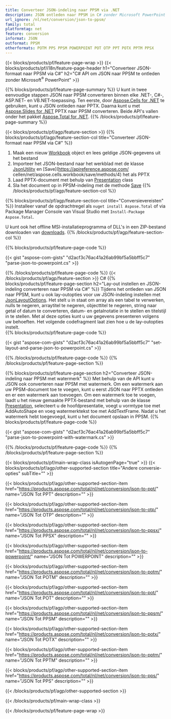 ```yaml
---
title: Converteer JSON-indeling naar PPSM via .NET
description: JSON ontleden naar PPSM in C# zonder Microsoft PowerPoint te gebruiken
url_ignore: /nl/net/conversion/json-to-ppsm/
family: total
platformtag: net
feature: conversion
informat: JSON
outformat: PPSM
otherformats: POTM PPS PPSM POWERPOINT POT OTP PPT POTX PPTM PPSX
---
```

{{< blocks/products/pf/feature-page-wrap >}}
{{< blocks/products/pf/i18n/feature-page-header h1="Converteer JSON-formaat naar PPSM via C#" h2="C# API om JSON naar PPSM te ontleden zonder Microsoft<sup>&reg;</sup> PowerPoint" >}}

{{% blocks/products/pf/feature-page-summary %}}
U kunt in twee eenvoudige stappen JSON naar PPSM converteren binnen elke .NET-, C#-, ASP.NET- en VB.NET-toepassing. Ten eerste, door [Aspose.Cells for .NET](https://products.aspose.com/cells/net/) te gebruiken, kunt u JSON ontleden naar PPTX. Daarna kunt u met [Aspose.Slides for .NET](https://products.aspose.com/slides/net/) PPTX naar PPSM converteren. Beide API's vallen onder het pakket [Aspose.Total for .NET](https://products.aspose.com/total/net/).
{{% /blocks/products/pf/feature-page-summary  %}}

{{< blocks/products/pf/agp/feature-section >}}
{{% blocks/products/pf/agp/feature-section-col title="Converteer JSON-formaat naar PPSM via C#" %}}
1. Maak een nieuw [Workbook](https://apireference.aspose.com/cells/net/aspose.cells/workbook) object en lees geldige JSON-gegevens uit het bestand
2. Importeer het JSON-bestand naar het werkblad met de klasse [JsonUtility](https://apireference.aspose.com/cells/net/aspose.cells.utility/jsonutility) en [Save](https://apireference.aspose.com/ cellen/net/aspose.cells.workbook/save/methods/4) het als PPTX
3. Laad PPTX-document met behulp van [Presentation](https://apireference.aspose.com/slides/net/aspose.slides/presentation) class
4. Sla het document op in PPSM-indeling met de methode [Save](https://apireference.aspose.com/slides/net/aspose.slides.presentation/save/methods/5)
{{% /blocks/products/pf/agp/feature-section-col %}}

{{% blocks/products/pf/agp/feature-section-col title="Conversievereisten" %}}
Installeer vanaf de opdrachtregel als ```nuget install Aspose.Total``` of via Package Manager Console van Visual Studio met ```Install-Package Aspose.Total```.

U kunt ook het offline MSI-installatieprogramma of DLL's in een ZIP-bestand downloaden van [downloads](https://downloads.aspose.com/total/net).
{{% /blocks/products/pf/agp/feature-section-col %}}

{{% blocks/products/pf/feature-page-code %}}

{{< gist "aspose-com-gists" "d2acf3c76ac41a26ab99bf5a5bbff5c7" "parse-json-to-powerpoint.cs" >}}


{{% /blocks/products/pf/feature-page-code %}}
{{< /blocks/products/pf/agp/feature-section >}}
C#
{{% blocks/products/pf/feature-page-section  h2="Lay-out instellen en JSON-indeling converteren naar PPSM via C#" %}}
Tijdens het ontleden van JSON naar PPSM, kunt u ook lay-outopties voor uw JSON-indeling instellen met [JsonLayoutOptions](https://apireference.aspose.com/cells/net/aspose.cells.utility/jsonlayoutoptions). Het stelt u in staat om array als een tabel te verwerken, nulls te negeren, arraytitel te negeren, objecttitel te negeren, string naar getal of datum te converteren, datum- en getalnotatie in te stellen en titelstijl in te stellen. Met al deze opties kunt u uw gegevens presenteren volgens uw behoeften. Het volgende codefragment laat zien hoe u de lay-outopties instelt.  
{{% blocks/products/pf/feature-page-code %}}

{{< gist "aspose-com-gists" "d2acf3c76ac41a26ab99bf5a5bbff5c7" "set-layout-and-parse-json-to-powerpoint.cs" >}}

{{% /blocks/products/pf/feature-page-code  %}}
{{% /blocks/products/pf/feature-page-section %}}

{{% blocks/products/pf/feature-page-section  h2="Converteer JSON-indeling naar PPSM met watermerk" %}}
Met behulp van de API kunt u JSON ook converteren naar PPSM met watermerk. Om een watermerk aan uw PPSM-document toe te voegen, kunt u eerst JSON naar PPTX ontleden en er een watermerk aan toevoegen. Om een watermerk toe te voegen, laadt u het nieuw gemaakte PPTX-bestand met behulp van de klasse [Presentation](https://apireference.aspose.com/slides/net/aspose.slides/presentation), selecteert u de hoofdpresentatie, voegt u vormtype toe met AddAutoShape en voeg watermerktekst toe met AddTextFrame. Nadat u het watermerk hebt toegevoegd, kunt u het document opslaan in PPSM. 
{{% blocks/products/pf/feature-page-code %}}

{{< gist "aspose-com-gists" "d2acf3c76ac41a26ab99bf5a5bbff5c7" "parse-json-to-powerpoint-with-watermark.cs" >}}

{{% /blocks/products/pf/feature-page-code  %}}
{{% /blocks/products/pf/feature-page-section %}}

{{< blocks/products/pf/main-wrap-class isAutogenPage="true" >}}
{{< blocks/products/pf/agp/other-supported-section title="Andere conversie-opties" subTitle="" >}}

{{< blocks/products/pf/agp/other-supported-section-item href="https://products.aspose.com/total/nl/net/conversion/json-to-ppt/" name="JSON Tot PPT" description="" >}}

{{< blocks/products/pf/agp/other-supported-section-item href="https://products.aspose.com/total/nl/net/conversion/json-to-otp/" name="JSON Tot OTP" description="" >}}

{{< blocks/products/pf/agp/other-supported-section-item href="https://products.aspose.com/total/nl/net/conversion/json-to-ppsx/" name="JSON Tot PPSX" description="" >}}

{{< blocks/products/pf/agp/other-supported-section-item href="https://products.aspose.com/total/nl/net/conversion/json-to-powerpoint/" name="JSON Tot POWERPOINT" description="" >}}

{{< blocks/products/pf/agp/other-supported-section-item href="https://products.aspose.com/total/nl/net/conversion/json-to-potm/" name="JSON Tot POTM" description="" >}}

{{< blocks/products/pf/agp/other-supported-section-item href="https://products.aspose.com/total/nl/net/conversion/json-to-pot/" name="JSON Tot POT" description="" >}}

{{< blocks/products/pf/agp/other-supported-section-item href="https://products.aspose.com/total/nl/net/conversion/json-to-ppsm/" name="JSON Tot PPSM" description="" >}}

{{< blocks/products/pf/agp/other-supported-section-item href="https://products.aspose.com/total/nl/net/conversion/json-to-potx/" name="JSON Tot POTX" description="" >}}

{{< blocks/products/pf/agp/other-supported-section-item href="https://products.aspose.com/total/nl/net/conversion/json-to-pptm/" name="JSON Tot PPTM" description="" >}}

{{< blocks/products/pf/agp/other-supported-section-item href="https://products.aspose.com/total/nl/net/conversion/json-to-pps/" name="JSON Tot PPS" description="" >}}



{{< /blocks/products/pf/agp/other-supported-section >}}

{{< /blocks/products/pf/main-wrap-class >}}

{{< /blocks/products/pf/feature-page-wrap >}}